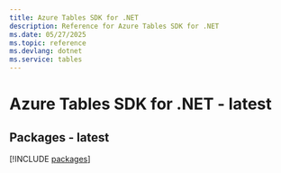 ```yaml
---
title: Azure Tables SDK for .NET
description: Reference for Azure Tables SDK for .NET
ms.date: 05/27/2025
ms.topic: reference
ms.devlang: dotnet
ms.service: tables
---
```

# Azure Tables SDK for .NET - latest
## Packages - latest
[!INCLUDE [packages](tables-index.md)]